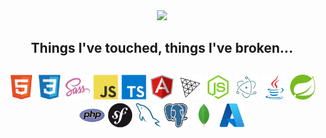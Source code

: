 <div id="header" align="center">
  <img src="https://media.giphy.com/media/dKc2fBq97S9gIzLX2j/giphy.gif" width="100"/>
</div>
<h2 align="center">Things I've touched, things I've broken...</h2> 
<h2 id="languages" align="center">
  <img src="https://github.com/devicons/devicon/blob/master/icons/html5/html5-original.svg" height="40" />
  <img src="https://github.com/devicons/devicon/blob/master/icons/css3/css3-original.svg" height="40" />
  <img src="https://github.com/devicons/devicon/blob/master/icons/sass/sass-original.svg" height="40" />
  <img src="https://github.com/devicons/devicon/blob/master/icons/javascript/javascript-original.svg" height="40" />
  <img src="https://github.com/devicons/devicon/blob/master/icons/typescript/typescript-original.svg" height="40" />
  <img src="https://github.com/devicons/devicon/blob/master/icons/angularjs/angularjs-original.svg" height="40" />
  <img src="https://github.com/devicons/devicon/blob/master/icons/threejs/threejs-original.svg" height="40" />
  <img src="https://github.com/devicons/devicon/blob/master/icons/nodejs/nodejs-original.svg" height="40" />
  <img src="https://github.com/devicons/devicon/blob/master/icons/electron/electron-original.svg" height="40" />
  <img src="https://github.com/devicons/devicon/blob/master/icons/java/java-original.svg" height="40" />
  <img src="https://github.com/devicons/devicon/blob/master/icons/spring/spring-original.svg" height="40" />
  <img src="https://github.com/devicons/devicon/blob/master/icons/php/php-original.svg" height="40" />
  <img src="https://github.com/devicons/devicon/blob/master/icons/symfony/symfony-original.svg" height="40" />
  <img src="https://github.com/devicons/devicon/blob/master/icons/mysql/mysql-original.svg" height="40" />
  <img src="https://github.com/devicons/devicon/blob/master/icons/postgresql/postgresql-original.svg" height="40" />
  <img src="https://github.com/devicons/devicon/blob/master/icons/mongodb/mongodb-original.svg" height="40" />
  <img src="https://github.com/devicons/devicon/blob/master/icons/azure/azure-original.svg" height="40" /> 
</h2>
